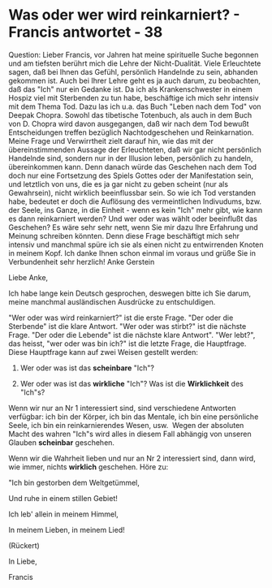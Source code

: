 # Was oder wer wird reinkarniert? - Francis antwortet - 38

Question: Lieber Francis, vor Jahren hat meine spirituelle Suche begonnen und am tiefsten berührt mich die Lehre der Nicht-Dualität. Viele Erleuchtete sagen, daß bei Ihnen das Gefühl, persönlich Handelnde zu sein, abhanden gekommen ist. Auch bei Ihrer Lehre geht es ja auch darum, zu beobachten, daß das "Ich" nur ein Gedanke ist. Da ich als Krankenschwester in einem Hospiz viel mit Sterbenden zu tun habe, beschäftige ich mich sehr intensiv mit dem Thema Tod. Dazu las ich u.a. das Buch "Leben nach dem Tod" von Deepak Chopra. Sowohl das tibetische Totenbuch, als auch in dem Buch von D. Chopra wird davon ausgegangen, daß wir nach dem Tod bewußt Entscheidungen treffen bezüglich Nachtodgeschehen und Reinkarnation. Meine Frage und Verwirrtheit zielt darauf hin, wie das mit der übereinstimmenden Aussage der Erleuchteten, daß wir gar nicht persönlich Handelnde sind, sondern nur in der Illusion leben, persönlich zu handeln, übereinkommen kann. Denn danach würde das Geschehen nach dem Tod doch nur eine Fortsetzung des Spiels Gottes oder der Manifestation sein, und letztlich von uns, die es ja gar nicht zu geben scheint (nur als Gewahrsein), nicht wirklich beeinflussbar sein. So wie ich Tod verstanden habe, bedeutet er doch die Auflösung des vermeintlichen Indivudums, bzw. der Seele, ins Ganze, in die Einheit - wenn es kein "Ich" mehr gibt, wie kann es dann reinkarniert werden? Und wer oder was wählt oder beeinflußt das Geschehen? Es wäre sehr sehr nett, wenn Sie mir dazu Ihre Erfahrung und Meinung schreiben könnten. Denn diese Frage beschäftigt mich sehr intensiv und manchmal spüre ich sie als einen nicht zu entwirrenden Knoten in meinem Kopf. Ich danke Ihnen schon einmal im voraus und grüße Sie in Verbundenheit sehr herzlich! Anke Gerstein

Liebe Anke,

Ich habe lange kein Deutsch gesprochen, deswegen bitte ich Sie darum, meine manchmal ausländischen Ausdrücke zu entschuldigen. 

"Wer oder was wird reinkarniert?" ist die erste Frage. "Der oder die Sterbende" ist die klare Antwort. "Wer oder was stirbt?" ist die nächste Frage. "Der oder die Lebende" ist die nächste klare Antwort". "Wer lebt?", das heisst, "wer oder was bin ich?" ist die letzte Frage, die Hauptfrage. Diese Hauptfrage kann auf zwei Weisen gestellt werden:

1. Wer oder was ist das **scheinbare** "Ich"?

2. Wer oder was ist das **wirkliche** "Ich"? Was ist die **Wirklichkeit** des "Ich"s?

Wenn wir nur an Nr 1 interessiert sind, sind verschiedene Antworten verfügbar: ich bin der Körper, ich bin das Mentale, ich bin eine persönliche Seele, ich bin ein reinkarnierendes Wesen, usw.  Wegen der absoluten Macht des wahren "Ich"s wird alles in diesem Fall abhängig von unseren Glauben **scheinbar** geschehen.

Wenn wir die Wahrheit lieben und nur an Nr 2 interessiert sind, dann wird, wie immer, nichts **wirklich** geschehen. Höre zu:

"Ich bin gestorben dem Weltgetümmel,

Und ruhe in einem stillen Gebiet!

Ich leb' allein in meinem Himmel,

In meinem Lieben, in meinem Lied!

(Rückert)

In Liebe,

Francis

